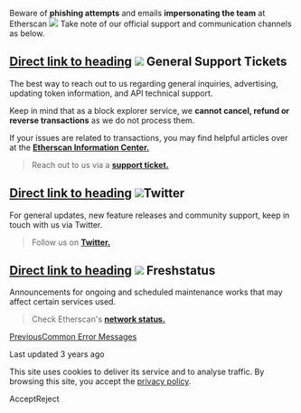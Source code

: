 Beware of **phishing attempts** and emails **impersonating the team** at Etherscan ![](https://docs.etherscan.io/~gitbook/image?url=https%3A%2F%2F1052732906-files.gitbook.io%2F%7E%2Ffiles%2Fv0%2Fb%2Fgitbook-x-prod.appspot.com%2Fo%2Fspaces%252F-McrExXKKJBLJqymbFhO%252Fuploads%252Fgit-blob-29966808954100660b18274b582c1afb2fe45fed%252Fetherscan-logo-circle.png%3Falt%3Dmedia&width=40&dpr=4&quality=100&sign=f5e33dcb&sv=2) Take note of our official support and communication channels as below.

## [Direct link to heading](https://docs.etherscan.io/support/getting-help\#general-support-tickets)    ![](https://docs.etherscan.io/~gitbook/image?url=https%3A%2F%2F1052732906-files.gitbook.io%2F%7E%2Ffiles%2Fv0%2Fb%2Fgitbook-x-prod.appspot.com%2Fo%2Fspaces%252F-McrExXKKJBLJqymbFhO%252Fuploads%252Fgit-blob-29966808954100660b18274b582c1afb2fe45fed%252Fetherscan-logo-circle.png%3Falt%3Dmedia&width=40&dpr=4&quality=100&sign=f5e33dcb&sv=2) General Support Tickets

The best way to reach out to us regarding general inquiries, advertising, updating token information, and API technical support.

Keep in mind that as a block explorer service, we **cannot cancel, refund or reverse transactions** as we do not process them.

If your issues are related to transactions, you may find helpful articles over at the [**Etherscan Information Center.**](https://info.etherscan.com/)

> Reach out to us via a [**support ticket.**](https://etherscan.io/contactus)

## [Direct link to heading](https://docs.etherscan.io/support/getting-help\#twitter)    ![](https://docs.etherscan.io/~gitbook/image?url=https%3A%2F%2F1052732906-files.gitbook.io%2F%7E%2Ffiles%2Fv0%2Fb%2Fgitbook-x-prod.appspot.com%2Fo%2Fspaces%252F-McrExXKKJBLJqymbFhO%252Fuploads%252Fgit-blob-c589ba605c477a9bdabd7348b8222975a08e183f%252F10wmt-superJumbo-v4.jpg%3Falt%3Dmedia&width=55&dpr=4&quality=100&sign=58d27026&sv=2)Twitter

For general updates, new feature releases and community support, keep in touch with us via Twitter.

> Follow us on [**Twitter.**](https://twitter.com/etherscan)

## [Direct link to heading](https://docs.etherscan.io/support/getting-help\#freshstatus)    ![](https://docs.etherscan.io/~gitbook/image?url=https%3A%2F%2F1052732906-files.gitbook.io%2F%7E%2Ffiles%2Fv0%2Fb%2Fgitbook-x-prod.appspot.com%2Fo%2Fspaces%252F-McrExXKKJBLJqymbFhO%252Fuploads%252Fgit-blob-e5a3b67e219dbb3fa66bccebc911b37bbb8df799%252Fi1hOxfiH_400x400.png%3Falt%3Dmedia&width=40&dpr=4&quality=100&sign=628bfcea&sv=2) Freshstatus

Announcements for ongoing and scheduled maintenance works that may affect certain services used.

> Check Etherscan's [**network status.**](https://etherscan.freshstatus.io/)

[PreviousCommon Error Messages](https://docs.etherscan.io/support/common-error-messages)

Last updated 3 years ago

This site uses cookies to deliver its service and to analyse traffic. By browsing this site, you accept the [privacy policy](https://policies.gitbook.com/privacy/cookies).

AcceptReject